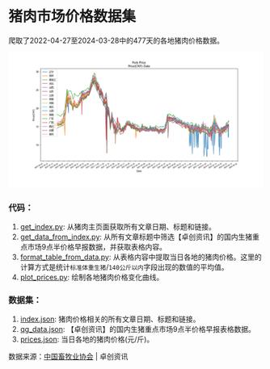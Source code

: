 # 猪肉市场价格数据集

爬取了2022-04-27至2024-03-28中的477天的各地猪肉价格数据。

![prices.png](prices.png)

### 代码：

1. [get_index.py](get_index.py): 从猪肉主页面获取所有文章日期、标题和链接。
2. [get_data_from_index.py](get_data_from_index.py): 从所有文章标题中筛选【卓创资讯】的国内生猪重点市场9点半价格早报数据，并获取表格内容。
3. [format_table_from_data.py](format_table_from_data.py): 从表格内容中提取当日各地的猪肉价格。这里的计算方式是统计`标准体重生猪`/`140公斤以内`字段出现的数值的平均值。
4. [plot_prices.py](plot_prices.py): 绘制各地猪肉价格变化曲线。

### 数据集：

1. [index.json](index.json): 猪肉价格相关的所有文章日期、标题和链接。
2. [qg_data.json](qg_data.json): 【卓创资讯】的国内生猪重点市场9点半价格早报表格数据。
3. [prices.json](prices.json): 当日各地的猪肉价格(元/斤)。

数据来源：[中国畜牧业协会](https://www.caaa.cn/) | 卓创资讯
